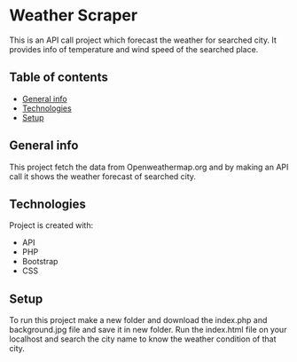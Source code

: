 # Weather Scraper
This is an API call project which forecast the weather for searched city. It provides info of temperature and wind speed of the searched place.

## Table of contents
* [General info](#general-info)
* [Technologies](#technologies)
* [Setup](#setup)

## General info
This project fetch the data from Openweathermap.org and by making an API call it shows the weather forecast of searched city.
	
## Technologies
Project is created with:
* API
* PHP
* Bootstrap
* CSS

## Setup
To run this project make a new folder and download the index.php and background.jpg file and save it in new folder.
Run the index.html file on your localhost and search the city name to know the weather condition of that city.

